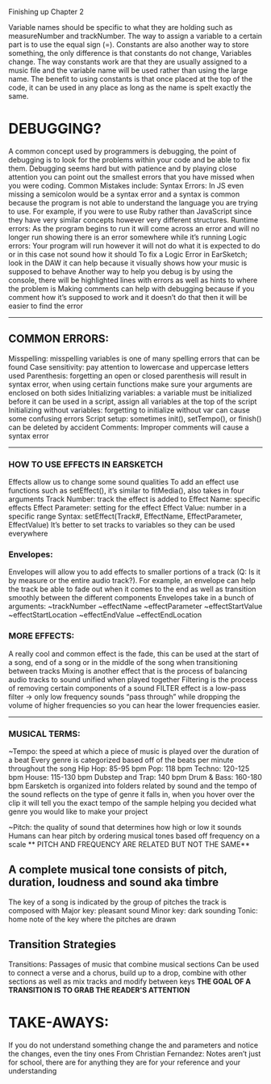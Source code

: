 Finishing up Chapter 2

Variable names should be specific to what they are holding such as measureNumber and trackNumber. The way to assign a variable to a certain part is to use the equal sign (=). Constants are also another way to store something, the only difference is that constants do not change, Variables change. The way constants work are that they are usually assigned to a music file and the variable name will be used rather than using the large name. The benefit to using constants is that once placed at the top of the code, it can be used in any place as long as the name is spelt exactly the same.

# DEBUGGING?
A common concept used by programmers is debugging, the point of debugging is to look for the problems within your code and be able to fix them. Debugging seems hard but with patience and by playing close attention you can point out the smallest errors that you have missed when you were coding.
Common Mistakes include:
Syntax Errors: In JS even missing a semicolon would be a syntax error and a syntax is common because the program is not able to understand the language you are trying to use. For example, if you were to use Ruby rather than JavaScript since they have very similar concepts however very different structures.
Runtime errors: As the program begins to run it will come across an error and will no longer run showing there is an error somewhere while it’s running
Logic errors: Your program will run however it will not do what it is expected to do or in this case not sound how it should
To fix a Logic Error in EarSketch; look in the DAW it can help because it visually shows how your music is supposed to behave
Another way to help you debug is by using the console, there will be highlighted lines with errors as well as hints to where the problem is
Making comments can help with debugging because if you comment how it’s supposed to work and it doesn’t do that then it will be easier to find the error

---

## COMMON ERRORS:
Misspelling: misspelling variables is one of many spelling errors that can be found
Case sensitivity: pay attention to lowercase and uppercase letters used
Parenthesis: forgetting an open or closed parenthesis will result in syntax error, when using certain functions make sure your arguments are enclosed on both sides
Initializing variables: a variable must be initialized before it can be used in a script, assign all variables at the top of the script
Initializing without variables: forgetting to initialize without var can cause some confusing errors
Script setup: sometimes init(), setTempo(), or finish() can be deleted by accident
Comments: Improper comments will cause a syntax error

--- 

### HOW TO USE EFFECTS IN EARSKETCH
Effects allow us to change some sound qualities
To add an effect use functions such as setEffect(), it’s similar to fitMedia(), also takes in four arguments
Track Number: track the effect is added to
Effect Name: specific effects
Effect Parameter: setting for the effect
Effect Value: number in a specific range
Syntax: setEffect(Track#, EffectName, EffectParameter, EffectValue)
It’s better to set tracks to variables so they can be used everywhere

### Envelopes: 
Envelopes will allow you to add effects to smaller portions of a track (Q: Is it by measure or the entire audio track?). For example, an envelope can help the track be able to fade out when it comes to the end as well as transition smoothly between the different components
Envelopes take in a bunch of arguments:
~trackNumber
~effectName
~effectParameter
~effectStartValue
~effectStartLocation
~effectEndValue
~effectEndLocation

### MORE EFFECTS: 
A really cool and common effect is the fade, this can be used at the start of a song, end of a song or in the middle of the song when transitioning between tracks
Mixing is another effect that is the process of balancing audio tracks to sound unified when played together
Filtering is the process of removing certain components of a sound
FILTER effect is a low-pass filter → only low frequency sounds “pass through” while dropping the volume of higher frequencies so you can hear the lower frequencies easier. 

---

### MUSICAL TERMS:	
~Tempo: the speed at which a piece of music is played over the duration of a beat
Every genre is categorized based off of the beats per minute throughout the song 
Hip Hop: 85-95 bpm
Pop: 118 bpm
Techno: 120-125 bpm
House: 115-130 bpm
Dubstep and Trap: 140 bpm
Drum & Bass: 160-180 bpm
Earsketch is organized into folders related by sound and the tempo of the sound reflects on the type of genre it falls in, when you hover over the clip it will tell you the exact tempo of the sample helping you decided what genre you would like to make your project

~Pitch: the quality of sound that determines how high or low it sounds
Humans can hear pitch by ordering musical tones based off frequency on a scale
** PITCH AND FREQUENCY ARE RELATED BUT NOT THE SAME**

## A complete musical tone consists of pitch, duration, loudness and sound aka timbre
The key of a song is indicated by the group of pitches the track is composed with
Major key: pleasant sound
Minor key: dark sounding
Tonic: home note of the key where the pitches are drawn

## Transition Strategies
Transitions: Passages of music that combine musical sections
Can be used to connect a verse and a chorus, build up to a drop, combine with other sections as well as mix tracks and modify between keys
**THE GOAL OF A TRANSITION IS TO GRAB THE READER'S ATTENTION**


# TAKE-AWAYS:
If you do not understand something change the and parameters and notice the changes, even the tiny ones
From Christian Fernandez: Notes aren’t just for school, there are for anything they are for your reference and your understanding




